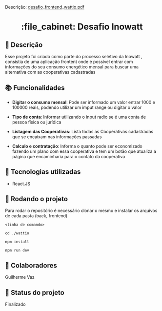 Descrição: [desafio_frontend_wattio.pdf](./desafio_frontend_wattio.pdf)


<h1 align="center"> :file_cabinet: Desafio Inowatt  </h1>

## :memo: Descrição

Esse projeto foi criado como parte do processo seletivo da Inowatt , consistia de uma aplicação frontent onde é possível entrar com informações do seu consumo energético mensal para buscar uma alternativa com as cooperativas cadastradas


## :books: Funcionalidades

- <b>Digitar o consumo mensal</b>: Pode ser informado um valor entrar 1000 e 100000 reais, podendo utilizar um imput range ou digitar o valor

- <b>Tipo de conta</b>: Informar utilizando o input radio se é uma conta de pessoa física ou jurídica

- <b>Listagem das Cooperativas</b>: Lista todas as Cooperativas cadastradas que se encaixam nas informações passadas

- <b>Calculo e contratação</b>: Informa o quanto pode ser economizado fazendo um plano com essa cooperativa e tem um botão que atualiza a página que encaminharia para o contato da cooperativa

## :wrench: Tecnologias utilizadas

- React.JS

## :rocket: Rodando o projeto

Para rodar o repositório é necessário clonar o mesmo e instalar os arquivos de cada pasta (back, frontend)

```
<linha de comando>

cd ./wattio

npm install

npm run dev
```

## :handshake: Colaboradores

Guilherme Vaz

## :dart: Status do projeto

Finalizado
